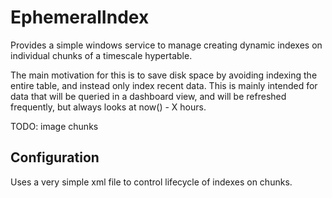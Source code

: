 # EphemeralIndex
 
Provides a simple windows service to manage creating dynamic indexes on individual chunks of a timescale hypertable.


The main motivation for this is to save disk space by avoiding indexing the entire table, and instead only index recent data. This is mainly intended for data that will be queried in a dashboard view, and will be refreshed frequently, but always looks at now() - X hours.

TODO: image chunks

## Configuration
Uses a very simple xml file to control lifecycle of indexes on chunks.


